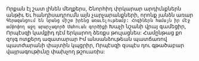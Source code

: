 
Որքան էլ շատ լինեն մեղքերս,
Շնորհիդ փրկարար արդիւնքներն անթիւ
Եւ հանդիսադրումն այն չարչարանքների, որոնք
յանձն առար`
Գերազանցում են նրանց միշտ իրենց
առաւելութեամբ:
Հոգիներն համայն իր մէջ ամփոփող աջդ
արարչագործ
Մահուան գործիքի` Խաչի նշանի վրայ գամեցիր,
Որպէսզի կամքիդ դէմ երկարող ձեռքս թուլացնես:
Համընթաց քո զոյգ ոտքերդ ազատարար
Իմ անսանձութեան պատճառով պատժարանի
փայտին կպցրիր,
Որպէսզի զսպէս դու գթածաբար վայրագութիւնը
փախչող թշուառիս:
